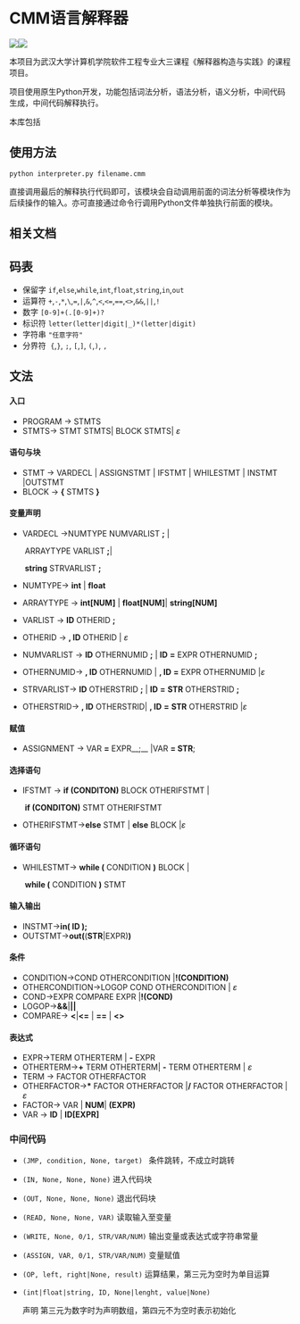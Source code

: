 # CMM语言解释器

![](https://img.shields.io/github/repo-size/yeung66/cmm.svg)![](https://img.shields.io/github/stars/yeung66/cmm.svg?style=social)

本项目为武汉大学计算机学院软件工程专业大三课程《解释器构造与实践》的课程项目。

项目使用原生Python开发，功能包括词法分析，语法分析，语义分析，中间代码生成，中间代码解释执行。

本库包括

## 使用方法

```
python interpreter.py filename.cmm
```

直接调用最后的解释执行代码即可，该模块会自动调用前面的词法分析等模块作为后续操作的输入。亦可直接通过命令行调用Python文件单独执行前面的模块。

## 相关文档

## 码表

- 保留字
  `if`,`else`,`while`,`int`,`float`,`string`,`in`,`out`
- 运算符
  `+`,`-`,`*`,`\`,`=`,`|`,`&`,`^`,`<`,`<=`,`==`,`<>`,`&&`,`||`,`!`
- 数字
  `[0-9]+(.[0-9]+)?`
- 标识符
  `letter(letter|digit|_)*(letter|digit)`
- 字符串
  `"任意字符"`
- 分界符
  ​    `{`,`}`, `;`, `[`,`]`, `(`,`)`, `,`

## 文法

#### 入口

- PROGRAM -> STMTS
- STMTS-> STMT STMTS| BLOCK STMTS| $\varepsilon$

#### 语句与块

- STMT -> VARDECL | ASSIGNSTMT | IFSTMT | WHILESTMT | INSTMT |OUTSTMT
- BLOCK -> __{__ STMTS **}**

#### 变量声明

- VARDECL ->NUMTYPE NUMVARLIST __;__ |

  ​			ARRAYTYPE VARLIST __;__|

  ​			__string__ STRVARLIST __;__

- NUMTYPE-> __int__ | __float__  

- ARRAYTYPE -> __int[NUM]__ | __float[NUM]__| __string[NUM]__

- VARLIST -> __ID__ OTHERID __;__

- OTHERID -> __, ID__ OTHERID | $\varepsilon$

- NUMVARLIST -> __ID__ OTHERNUMID __;__ | __ID__ __=__ EXPR OTHERNUMID __;__ 

- OTHERNUMID-> __, ID__ OTHERNUMID | __, ID__ __=__ EXPR OTHERNUMID |$\varepsilon$

- STRVARLIST-> __ID__ OTHERSTRID __;__  | __ID__ __=__ __STR__ OTHERSTRID __;__ 

- OTHERSTRID-> __, ID__ OTHERSTRID| __, ID__ __=__ __STR__ OTHERSTRID |$\varepsilon$

#### 赋值

- ASSIGNMENT -> VAR __=__ EXPR__;__  |VAR __= STR__;

#### 选择语句

- IFSTMT -> __if (__CONDITON__)__ BLOCK OTHERIFSTMT |

  ​		  __if (__CONDITON__)__ STMT OTHERIFSTMT	

- OTHERIFSTMT->__else__ STMT | __else__ BLOCK |$\varepsilon$

#### 循环语句

- WHILESTMT-> __while (__ CONDITION __)__ BLOCK | 

  ​			  __while (__ CONDITION __)__ STMT

#### 输入输出

- INSTMT->__in( ID );__
- OUTSTMT->__out(__(__STR__|EXPR)__)__

#### 条件

- CONDITION->COND OTHERCONDITION |__!(__CONDITION__)__
- OTHERCONDITION->LOGOP COND OTHERCONDITION | $\varepsilon$
- COND->EXPR COMPARE EXPR |__!(__COND__)__
- LOGOP->__&&__|__||__
- COMPARE-> __<__|__<=__ | __==__ | __<>__

#### 表达式

- EXPR->TERM OTHERTERM | __-__ EXPR
- OTHERTERM->__+__ TERM OTHERTERM| __-__ TERM OTHERTERM | $\varepsilon​$
- TERM -> FACTOR OTHERFACTOR
- OTHERFACTOR->__*__ FACTOR OTHERFACTOR |__/__ FACTOR OTHERFACTOR | $\varepsilon$
- FACTOR-> VAR | __NUM__|  __(__EXPR__)__
- VAR -> __ID__ | __ID[__EXPR__]__

### 中间代码

- `(JMP, condition, None, target) ` 条件跳转，不成立时跳转

- `(IN, None, None, None)` 进入代码块

- `(OUT, None, None, None)` 退出代码块

- `(READ, None, None, VAR)` 读取输入至变量

- `(WRITE, None, 0/1, STR/VAR/NUM)` 输出变量或表达式或字符串常量

- `(ASSIGN, VAR, 0/1, STR/VAR/NUM)` 变量赋值

- `(OP, left, right|None, result)` 运算结果，第三元为空时为单目运算

- `(int|float|string, ID, None|lenght, value|None)` 

  声明 第三元为数字时为声明数组，第四元不为空时表示初始化